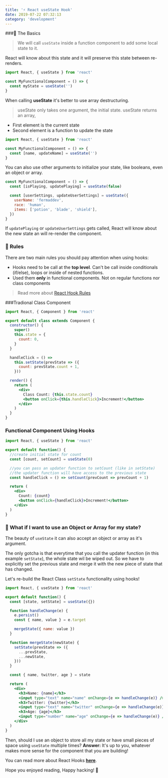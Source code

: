 ```yaml
---
title: '⚡ React useState Hook'
date: 2019-07-22 07:32:13
category: 'development'
---
```


###📌 The Basics

> We will call `useState` inside a function component to add some local state to it.

React will know about this state and it will preserve this state between re-renders.

```jsx
import React, { useState } from 'react'

const MyFunctionalComponent = () => {
  const myState = useState('')
}
```

When calling **useState** it's better to use array destructuring.

> useState only takes one argument, the initial state. useState returns an array,

- First element is the current state
- Second element is a function to update the state

```jsx
import React, { useState } from 'react'

const MyFunctionalComponent = () => {
  const [name, updateName] = useState('')
}
```

You can also use other arguments to initialize your state, like booleans, even an object or array.

```jsx
const MyFunctionalComponent = () => {
  const [isPlaying, updatePlaying] = useState(false)

  const [userSettings, updateUserSettings] = useState({
    userName: 'fermaddev',
    race: 'human',
    items: ['potion', 'blade', 'shield'],
  })
}
```

If `updatePlaying` or `updateUserSettings` gets called, React will know about the new state an will re-render the component.

### 📐 Rules

There are two main rules you should pay attention when using hooks:

- Hooks need to be call at the **top level**. Can't be call inside conditionals (if/else), loops or inside of nested functions.
- Used them **only** in functional components. Not on regular functions nor class components

> Read more about [React Hook Rules](https://reactjs.org/docs/hooks-rules.html)

###Tradional Class Component

```jsx
import React, { Component } from 'react'

export default class extends Component {
  constructor() {
    super()
    this.state = {
      count: 0,
    }
  }

  handleClick = () =>
    this.setState(prevState => ({
      count: prevState.count + 1,
    }))

  render() {
    return (
      <div>
        Class Count: {this.state.count}
        <button onClick={this.handleClick}>Increment!</button>
      </div>
    )
  }
}
```

### Functional Component Using Hooks

```jsx
import React, { useState } from 'react'

export default function() {
  //create initial state for count
  const [count, setCount] = useState(0)

  //you can pass an updater function to setCount (like in setState)
  //the updater function will have access to the previous state
  const handleClick = () => setCount(prevCount => prevCount + 1)

  return (
    <div>
      Count: {count}
      <button onClick={handleClick}>Increment!</button>
    </div>
  )
}
```

### 🤔 What if I want to use an Object or Array for my state?

The beauty of `useState` it can also accept an object or array as it's argument.

The only gotcha is that everytime that you call the updater function (in this example `setState`), the whole state wil be wiped out.
So we have to explicitly set the previous state and merge it with the new piece of state that has changed.

Let's re-build the React Class `setState` functionality using hooks!

```jsx
import React, { useState } from 'react'

export default function() {
  const [state, setState] = useState({})

  function handleChange(e) {
    e.persist()
    const { name, value } = e.target

    mergeState({ name: value })
  }

  function mergeState(newState) {
    setState(prevState => ({
      ...prevState,
      ...newState,
    }))
  }

  const { name, twitter, age } = state

  return (
    <div>
      <h3>Name: {name}</h3>
      <input type="text" name="name" onChange={e => handleChange(e)} />
      <h3>Twitter: {twitter}</h3>
      <input type="text" name="twitter" onChange={e => handleChange(e)} />
      <h3>Age: {age}</h3>
      <input type="number" name="age" onChange={e => handleChange(e)} />
    </div>
  )
}
```

Then, should I use an object to store all my state or have small pieces of space using `useState` multiple times?
**Answer:** It's up to you, whatever makes more sense for the component that you are building!

You can read more about React Hooks **[here](https://reactjs.org/docs/hooks-intro.html)**.

Hope you enjoyed reading, Happy hacking! 👻
